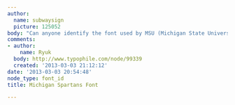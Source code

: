 ```yaml
---
author:
  name: subwaysign
  picture: 125052
body: "Can anyone identify the font used by MSU (Michigan State University)?\r\nThanks!\r\n[img:sites/default/files/old-images/msuColor_6434.jpg]"
comments:
- author:
    name: Ryuk
  body: http://www.typophile.com/node/99339
  created: '2013-03-03 21:12:12'
date: '2013-03-03 20:54:48'
node_type: font_id
title: Michigan Spartans Font

---
```

